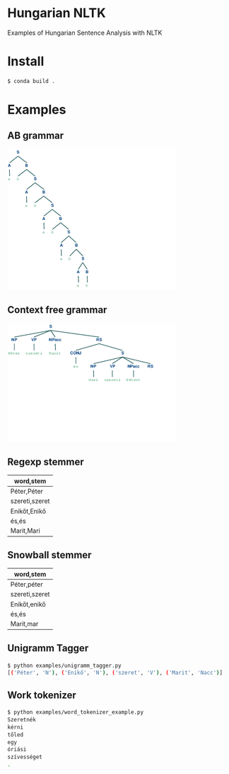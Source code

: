 # Hungarian NLTK

Examples of Hungarian Sentence Analysis with NLTK

# Install
```bash
$ conda build .
```

# Examples

## AB grammar
![AB grammar](/images/ab.png?raw=true "AB grammar")

## Context free grammar
![Peter and Mari](/images/peter_mari.png?raw=true "Peter and Mari")

## Regexp stemmer
| word,stem      |
|----------------|
| Péter,Péter    |
| szereti,szeret |
| Enikőt,Enikő   |
| és,és          |
| Marit,Mari     |

## Snowball stemmer
| word,stem      |
|----------------|
| Péter,péter    |
| szereti,szeret |
| Enikőt,enikő   |
| és,és          |
| Marit,mar      |

## Unigramm Tagger
```bash
$ python examples/unigramm_tagger.py
[('Péter', 'N'), ('Enikő', 'N'), ('szeret', 'V'), ('Marit', 'Nacc')]
```

## Work tokenizer
```bash
$ python examples/word_tokenizer_example.py
Szeretnék
kérni
tőled
egy
óriási
szívességet
.
```
